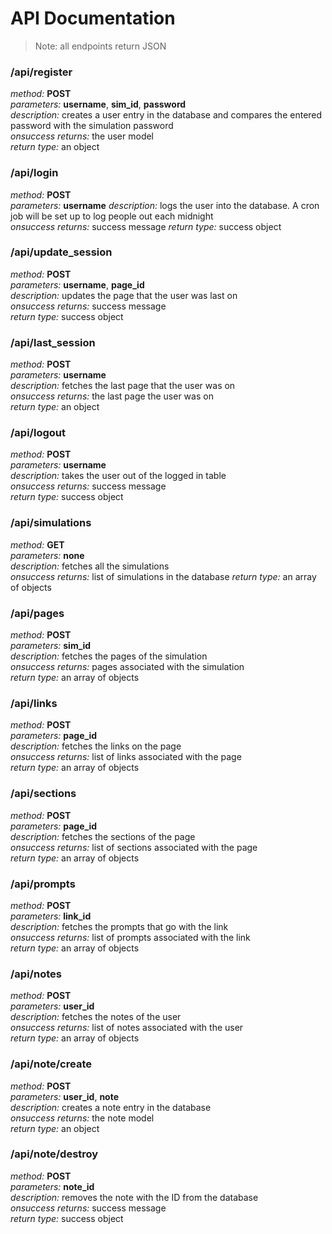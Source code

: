 # API Documentation

> Note: all endpoints return JSON  

### /api/register  
*method:* **POST**  
*parameters:* **username**, **sim_id**, **password**  
*description:* creates a user entry in the database and compares the entered password with the simulation password  
*onsuccess returns:* the user model  
*return type:* an object

### /api/login  
*method:* **POST**  
*parameters:* **username**
*description:* logs the user into the database. A cron job will be set up to log people out each midnight  
*onsuccess returns:* success message
*return type:* success object

### /api/update_session  
*method:* **POST**  
*parameters:* **username**, **page_id**  
*description:* updates the page that the user was last on  
*onsuccess returns:* success message  
*return type:* success object  

### /api/last_session  
*method:* **POST**  
*parameters:* **username**  
*description:* fetches the last page that the user was on  
*onsuccess returns:* the last page the user was on  
*return type:* an object  

### /api/logout  
*method:* **POST**  
*parameters:* **username**  
*description:* takes the user out of the logged in table  
*onsuccess returns:* success message  
*return type:* success object  

### /api/simulations  
*method:* **GET**  
*parameters:* **none**  
*description:* fetches all the simulations  
*onsuccess returns:* list of simulations in the database
*return type:* an array of objects  

### /api/pages  
*method:* **POST**  
*parameters:* **sim_id**  
*description:* fetches the pages of the simulation  
*onsuccess returns:* pages associated with the simulation  
*return type:* an array of objects  

### /api/links  
*method:* **POST**  
*parameters:* **page_id**  
*description:* fetches the links on the page  
*onsuccess returns:* list of links associated with the page  
*return type:* an array of objects  

### /api/sections  
*method:* **POST**  
*parameters:* **page_id**  
*description:*  fetches the sections of the page  
*onsuccess returns:* list of sections associated with the page  
*return type:* an array of objects  

### /api/prompts  
*method:* **POST**  
*parameters:* **link_id**  
*description:* fetches the prompts that go with the link  
*onsuccess returns:* list of prompts associated with the link  
*return type:* an array of objects  

### /api/notes  
*method:* **POST**  
*parameters:* **user_id**  
*description:* fetches the notes of the user  
*onsuccess returns:* list of notes associated with the user  
*return type:* an array of objects  

### /api/note/create  
*method:* **POST**  
*parameters:* **user_id**, **note**  
*description:* creates a note entry in the database  
*onsuccess returns:* the note model  
*return type:* an object  

### /api/note/destroy  
*method:* **POST**  
*parameters:* **note_id**  
*description:* removes the note with the ID from the database  
*onsuccess returns:* success message  
*return type:* success object  
